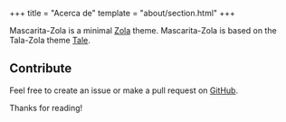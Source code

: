 +++
title = "Acerca de"
template = "about/section.html"
+++

Mascarita-Zola is a minimal [Zola](https://www.getzola.org) theme.  Mascarita-Zola is based on
the Tala-Zola theme [Tale](https://github.com/aaranxu/tale-zola).

## Contribute

Feel free to create an issue or make a pull request on [GitHub](https://github.com/EnriqueRZ/mascarita-zola).

Thanks for reading!
